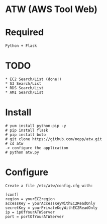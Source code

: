 # ATW (AWS Tool Web)

Required
========
	Python + Flask

TODO
====
	* EC2 Search/List (done!)
	* S3 Search/List
	* RDS Search/List
	* AMI Search/List

Install
=======
	# yum install python-pip -y
	# pip install flask
	# pip install boto
	# git clone https://github.com/nopp/atw.git
	# cd atw
	-> configure the application
	# python atw.py

Configure
=========

	Create a file /etc/atw/config.cfg with:

	[conf]
	region = yourEC2region
	accessKey = yourAccessKeyWithEC2ReadOnly
	secretKey = yourPrivateKeyWithEC2ReadOnly
	ip = ipOfYourATWServer
	port = portOfYourATWServer
